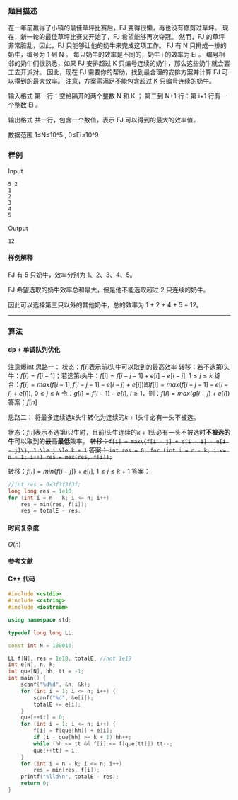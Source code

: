 ### 题目描述

在一年前赢得了小镇的最佳草坪比赛后，FJ 变得很懒，再也没有修剪过草坪。
现在，新一轮的最佳草坪比赛又开始了，FJ 希望能够再次夺冠。
然而，FJ 的草坪非常脏乱，因此，FJ 只能够让他的奶牛来完成这项工作。
FJ 有  N  只排成一排的奶牛，编号为  1  到  N 。
每只奶牛的效率是不同的，奶牛  i  的效率为  Ei 。
编号相邻的奶牛们很熟悉，如果 FJ 安排超过  K  只编号连续的奶牛，那么这些奶牛就会罢工去开派对。
因此，现在 FJ 需要你的帮助，找到最合理的安排方案并计算 FJ 可以得到的最大效率。
注意，方案需满足不能包含超过  K  只编号连续的奶牛。

输入格式
第一行：空格隔开的两个整数  N  和  K ；
第二到  N+1  行：第  i+1  行有一个整数  Ei 。

输出格式
共一行，包含一个数值，表示 FJ 可以得到的最大的效率值。

数据范围
1≤N≤10^5 ,
0≤Ei≤10^9

### 样例

Input

```
5 2
1
2
3
4
5
```

Output

```
12
```

#### 样例解释
FJ 有 5 只奶牛，效率分别为 1、2、3、4、5。

FJ 希望选取的奶牛效率总和最大，但是他不能选取超过 2 只连续的奶牛。

因此可以选择第三只以外的其他奶牛，总的效率为 1 + 2 + 4 + 5 = 12。

----------

### 算法
#### dp + 单调队列优化

注意爆int
思路一：
状态：$f[i]$表示前$i$头牛可以取到的最高效率
转移：若不选第$i$头牛：$f[i] = f[i - 1]$；若选第$i$头牛：$f[i] = f[i - j - 1] + e[i] - e[i - j]$, $1 \le j \le k$
综合：$f[i] = max(f[i - 1], f[i - j - 1] - e[i - j] + e[i])$即$f[i] = max(f[i - j - 1] - e[i - j] + e[i])$, $0 \le j \le k$
令：$g[i] = f[i - 1] - e[i]$, $i \ge 1$，则：$f[i] = max(g[i - j] + e[i])$
答案：$f[n]$

思路二：
将最多连续选$k$头牛转化为连续的$k + 1$头牛必有一头不被选。

状态：$f[i]$表示不选第$i$只牛时，且前$i$头牛连续的$k + 1$头必有一头不被选时**不被选的牛**可以取到的~~最高~~**最低**效率。
~~转移：`f[i] = max\{f[i - j] + e[i - 1] - e[i - j]\}, 1 \le j \le k + 1`~~
~~答案：
`int res = 0;
for (int i = n - k; i <= n + 1; i++) res = max(res, f[i]);`~~

转移：$f[i] = min\{f[i - j]\} + e[i]$, $1 \le j \le k + 1$
答案：
``` cpp
//int res = 0x3f3f3f3f;
long long res = 1e18;
for (int i = n - k; i <= n; i++)
	res = min(res, f[i]);
	res = totalE - res;
```

#### 时间复杂度

$O(n)$

#### 参考文献

#### C++ 代码

``` cpp
#include <cstdio>
#include <cstring>
#include <iostream>

using namespace std;

typedef long long LL;

const int N = 100010;

LL f[N], res = 1e18, totalE; //not 1e19
int e[N], n, k;
int que[N], hh, tt = -1;
int main() {
    scanf("%d%d", &n, &k);
    for (int i = 1; i <= n; i++) {
        scanf("%d", &e[i]);
        totalE += e[i];
    }
    que[++tt] = 0;
    for (int i = 1; i <= n; i++) {
        f[i] = f[que[hh]] + e[i];
        if (i - que[hh] >= k + 1) hh++;
        while (hh <= tt && f[i] <= f[que[tt]]) tt--;
        que[++tt] = i;
    }
    for (int i = n - k; i <= n; i++)
        res = min(res, f[i]);
    printf("%lld\n", totalE - res);
    return 0;
}
```